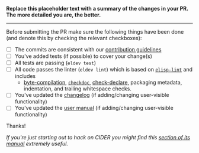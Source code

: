 **Replace this placeholder text with a summary of the changes in your PR.
The more detailed you are, the better.**

-----------------

Before submitting the PR make sure the following things have been done (and denote this
by checking the relevant checkboxes):

- [ ] The commits are consistent with our [contribution guidelines](../blob/master/.github/CONTRIBUTING.md)
- [ ] You've added tests (if possible) to cover your change(s)
- [ ] All tests are passing (`eldev test`)
- [ ] All code passes the linter (`eldev lint`) which is based on [`elisp-lint`](https://github.com/gonewest818/elisp-lint) and includes
  - [byte-compilation](https://www.gnu.org/software/emacs/manual/html_node/elisp/Byte-Compilation.html), [`checkdoc`](https://www.gnu.org/software/emacs/manual/html_node/elisp/Tips.html), [check-declare](https://www.gnu.org/software/emacs/manual/html_node/elisp/Declaring-Functions.html), packaging metadata, indentation, and trailing whitespace checks.
- [ ] You've updated the [changelog](../blob/master/CHANGELOG.md) (if adding/changing user-visible functionality)
- [ ] You've updated the [user manual](../blob/master/doc) (if adding/changing user-visible functionality)

Thanks!

*If you're just starting out to hack on CIDER you might find this [section of its
manual][1] extremely useful.*

[1]: https://docs.cider.mx/cider/contributing/hacking.html
